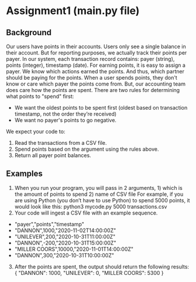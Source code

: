 # Assignment1 (main.py file)
## Background
Our users have points in their accounts. Users only see a single balance in their account. But for reporting purposes, we actually track their
points per payer. In our system, each transaction record contains: payer (string), points (integer), timestamp (date).
For earning points, it is easy to assign a payer. We know which actions earned the points. And thus, which partner should be paying for the
points.
When a user spends points, they don't know or care which payer the points come from. But, our accounting team does care how the points are
spent. There are two rules for determining what points to "spend" first:
  - We want the oldest points to be spent first (oldest based on transaction timestamp, not the order they’re received)
  - We want no payer's points to go negative.
  
We expect your code to:
1. Read the transactions from a CSV file.
2. Spend points based on the argument using the rules above.
3. Return all payer point balances.

## Examples
1. When you run your program, you will pass in 2 arguments, 1) which is the amount of points to spend 2) name of CSV file
For example, if you are using Python (you don’t have to use Python) to spend 5000 points, it would look like this:
python3 mycode.py 5000 transactions.csv
2. Your code will ingest a CSV file with an example sequence.
- "payer","points","timestamp"
- "DANNON",1000,"2020-11-02T14:00:00Z"
- "UNILEVER",200,"2020-10-31T11:00:00Z"
- "DANNON",-200,"2020-10-31T15:00:00Z"
- "MILLER COORS",10000,"2020-11-01T14:00:00Z"
- "DANNON",300,"2020-10-31T10:00:00Z"

3. After the points are spent, the output should return the following results:
{
"DANNON": 1000,
"UNILEVER": 0,
"MILLER COORS": 5300
}
